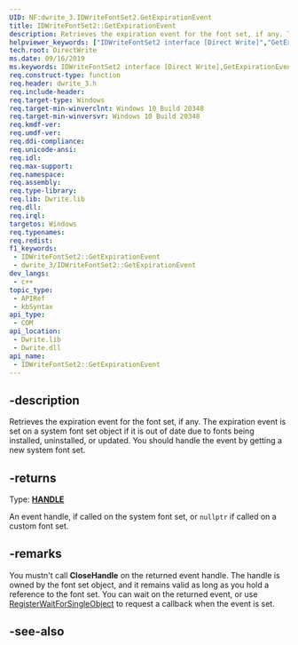 ```yaml
---
UID: NF:dwrite_3.IDWriteFontSet2.GetExpirationEvent
title: IDWriteFontSet2::GetExpirationEvent
description: Retrieves the expiration event for the font set, if any. The expiration event is set on a system font set object if it is out of date due to fonts being installed, uninstalled, or updated.
helpviewer_keywords: ["IDWriteFontSet2 interface [Direct Write]","GetExpirationEvent method","IDWriteFontSet2.GetExpirationEvent","IDWriteFontSet2::GetExpirationEvent","GetExpirationEvent","GetExpirationEvent method [Direct Write]","GetExpirationEvent method [Direct Write]","IDWriteFontSet2 interface","directwrite.idwritefontset2_getexpirationevent","dwrite_3/IDWriteFontSet2::GetExpirationEvent"]
tech.root: DirectWrite
ms.date: 09/16/2019
ms.keywords: IDWriteFontSet2 interface [Direct Write],GetExpirationEvent method, IDWriteFontSet2.GetExpirationEvent, IDWriteFontSet2::GetExpirationEvent, GetExpirationEvent, GetExpirationEvent method [Direct Write], GetExpirationEvent method [Direct Write],IDWriteFontSet2 interface, directwrite.idwritefontset2_getexpirationevent, dwrite_3/IDWriteFontSet2::GetExpirationEvent
req.construct-type: function
req.header: dwrite_3.h
req.include-header: 
req.target-type: Windows
req.target-min-winverclnt: Windows 10 Build 20348
req.target-min-winversvr: Windows 10 Build 20348
req.kmdf-ver: 
req.umdf-ver: 
req.ddi-compliance: 
req.unicode-ansi: 
req.idl: 
req.max-support: 
req.namespace: 
req.assembly: 
req.type-library: 
req.lib: Dwrite.lib
req.dll: 
req.irql: 
targetos: Windows
req.typenames: 
req.redist: 
f1_keywords:
 - IDWriteFontSet2::GetExpirationEvent
 - dwrite_3/IDWriteFontSet2::GetExpirationEvent
dev_langs:
 - c++
topic_type:
 - APIRef
 - kbSyntax
api_type:
 - COM
api_location:
 - Dwrite.lib
 - Dwrite.dll
api_name:
 - IDWriteFontSet2::GetExpirationEvent
---
```


## -description

Retrieves the expiration event for the font set, if any. The expiration event is set on a system font set object if it is out of date due to fonts being installed, uninstalled, or updated. You should handle the event by getting a new system font set.



## -returns

Type: **[HANDLE](/windows/win32/winprog/windows-data-types)**

An event handle, if called on the system font set, or `nullptr` if called on a custom font set.

## -remarks

You mustn't call **CloseHandle** on the returned event handle. The handle is owned by the font set object, and it remains valid as long as you hold a reference to the font set. You can wait on the returned event, or use [RegisterWaitForSingleObject](../winbase/nf-winbase-registerwaitforsingleobject.md) to request a callback when the event is set.

## -see-also
